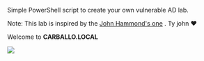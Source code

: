Simple PowerShell script to create your own vulnerable AD lab.

Note: This lab is inspired by the [John Hammond's one](https://www.youtube.com/watch?v=pKtDQtsubio&list=PL1H1sBF1VAKVoU6Q2u7BBGPsnkn-rajlp&index=1) . Ty john :heart:

Welcome to <b>CARBALLO.LOCAL</b>

<img src='https://i.imgflip.com/m7j7x.jpg'>
